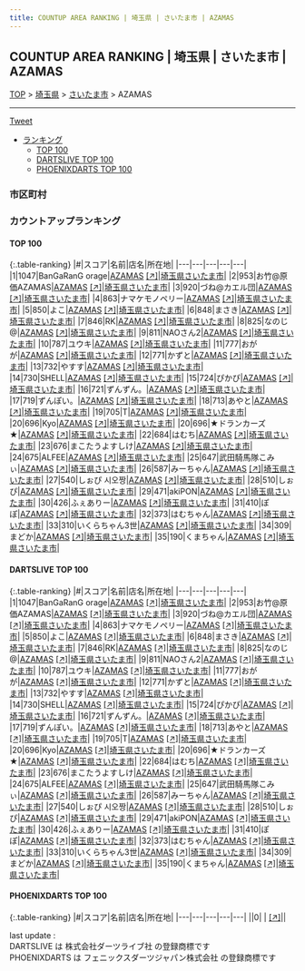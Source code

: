 ```yaml
---
title: COUNTUP AREA RANKING | 埼玉県 | さいたま市 | AZAMAS
---
```

## COUNTUP AREA RANKING | 埼玉県 | さいたま市 | AZAMAS

[TOP](/darts/rank/) > [埼玉県](/darts/rank/埼玉県/) > [さいたま市](/darts/rank/埼玉県/さいたま市/) > AZAMAS

___

<a href="https://twitter.com/share?ref_src=twsrc%5Etfw" data-text="COUNTUP AREA RANKING | 埼玉県さいたま市AZAMAS" class="twitter-share-button" data-hashtags="DARTSLIVE,PHOENIXDARTS,darts,ダーツ" data-show-count="false">Tweet</a>

* [ランキング](#カウントアップランキング)
    * [TOP 100](#top-100)
    * [DARTSLIVE TOP 100](#dartslive-top-100)
    * [PHOENIXDARTS TOP 100](#phoenixdarts-top-100)

### 市区町村

<ul>

</ul>

### カウントアップランキング

#### TOP 100



{:.table-ranking}
|#|スコア|名前|店名|所在地|
|---|---|---|---|---|
|1|1047|<span class="rank-name-dl">BanGaRanG orage</span>|<a href="/darts/rank/shops/2427878f66e0a6d2774c926eb736cb5a.html">AZAMAS</a> <a href="https://search.dartslive.com/jp/shop/2427878f66e0a6d2774c926eb736cb5a">[↗]</a>|<a href="/darts/rank/埼玉県/さいたま市">埼玉県さいたま市</a>|
|2|953|<span class="rank-name-dl">お竹@原価AZAMAS</span>|<a href="/darts/rank/shops/2427878f66e0a6d2774c926eb736cb5a.html">AZAMAS</a> <a href="https://search.dartslive.com/jp/shop/2427878f66e0a6d2774c926eb736cb5a">[↗]</a>|<a href="/darts/rank/埼玉県/さいたま市">埼玉県さいたま市</a>|
|3|920|<span class="rank-name-dl">づね@カエル団</span>|<a href="/darts/rank/shops/2427878f66e0a6d2774c926eb736cb5a.html">AZAMAS</a> <a href="https://search.dartslive.com/jp/shop/2427878f66e0a6d2774c926eb736cb5a">[↗]</a>|<a href="/darts/rank/埼玉県/さいたま市">埼玉県さいたま市</a>|
|4|863|<span class="rank-name-dl">ナマケモノペリー</span>|<a href="/darts/rank/shops/2427878f66e0a6d2774c926eb736cb5a.html">AZAMAS</a> <a href="https://search.dartslive.com/jp/shop/2427878f66e0a6d2774c926eb736cb5a">[↗]</a>|<a href="/darts/rank/埼玉県/さいたま市">埼玉県さいたま市</a>|
|5|850|<span class="rank-name-dl">よこ</span>|<a href="/darts/rank/shops/2427878f66e0a6d2774c926eb736cb5a.html">AZAMAS</a> <a href="https://search.dartslive.com/jp/shop/2427878f66e0a6d2774c926eb736cb5a">[↗]</a>|<a href="/darts/rank/埼玉県/さいたま市">埼玉県さいたま市</a>|
|6|848|<span class="rank-name-dl">まさき</span>|<a href="/darts/rank/shops/2427878f66e0a6d2774c926eb736cb5a.html">AZAMAS</a> <a href="https://search.dartslive.com/jp/shop/2427878f66e0a6d2774c926eb736cb5a">[↗]</a>|<a href="/darts/rank/埼玉県/さいたま市">埼玉県さいたま市</a>|
|7|846|<span class="rank-name-dl">RK</span>|<a href="/darts/rank/shops/2427878f66e0a6d2774c926eb736cb5a.html">AZAMAS</a> <a href="https://search.dartslive.com/jp/shop/2427878f66e0a6d2774c926eb736cb5a">[↗]</a>|<a href="/darts/rank/埼玉県/さいたま市">埼玉県さいたま市</a>|
|8|825|<span class="rank-name-dl">なのじ@</span>|<a href="/darts/rank/shops/2427878f66e0a6d2774c926eb736cb5a.html">AZAMAS</a> <a href="https://search.dartslive.com/jp/shop/2427878f66e0a6d2774c926eb736cb5a">[↗]</a>|<a href="/darts/rank/埼玉県/さいたま市">埼玉県さいたま市</a>|
|9|811|<span class="rank-name-dl">NAOさん2</span>|<a href="/darts/rank/shops/2427878f66e0a6d2774c926eb736cb5a.html">AZAMAS</a> <a href="https://search.dartslive.com/jp/shop/2427878f66e0a6d2774c926eb736cb5a">[↗]</a>|<a href="/darts/rank/埼玉県/さいたま市">埼玉県さいたま市</a>|
|10|787|<span class="rank-name-dl">ユウキ</span>|<a href="/darts/rank/shops/2427878f66e0a6d2774c926eb736cb5a.html">AZAMAS</a> <a href="https://search.dartslive.com/jp/shop/2427878f66e0a6d2774c926eb736cb5a">[↗]</a>|<a href="/darts/rank/埼玉県/さいたま市">埼玉県さいたま市</a>|
|11|777|<span class="rank-name-dl">おがが</span>|<a href="/darts/rank/shops/2427878f66e0a6d2774c926eb736cb5a.html">AZAMAS</a> <a href="https://search.dartslive.com/jp/shop/2427878f66e0a6d2774c926eb736cb5a">[↗]</a>|<a href="/darts/rank/埼玉県/さいたま市">埼玉県さいたま市</a>|
|12|771|<span class="rank-name-dl">かずと</span>|<a href="/darts/rank/shops/2427878f66e0a6d2774c926eb736cb5a.html">AZAMAS</a> <a href="https://search.dartslive.com/jp/shop/2427878f66e0a6d2774c926eb736cb5a">[↗]</a>|<a href="/darts/rank/埼玉県/さいたま市">埼玉県さいたま市</a>|
|13|732|<span class="rank-name-dl">やすす</span>|<a href="/darts/rank/shops/2427878f66e0a6d2774c926eb736cb5a.html">AZAMAS</a> <a href="https://search.dartslive.com/jp/shop/2427878f66e0a6d2774c926eb736cb5a">[↗]</a>|<a href="/darts/rank/埼玉県/さいたま市">埼玉県さいたま市</a>|
|14|730|<span class="rank-name-dl">SHELL</span>|<a href="/darts/rank/shops/2427878f66e0a6d2774c926eb736cb5a.html">AZAMAS</a> <a href="https://search.dartslive.com/jp/shop/2427878f66e0a6d2774c926eb736cb5a">[↗]</a>|<a href="/darts/rank/埼玉県/さいたま市">埼玉県さいたま市</a>|
|15|724|<span class="rank-name-dl">ぴかぴ</span>|<a href="/darts/rank/shops/2427878f66e0a6d2774c926eb736cb5a.html">AZAMAS</a> <a href="https://search.dartslive.com/jp/shop/2427878f66e0a6d2774c926eb736cb5a">[↗]</a>|<a href="/darts/rank/埼玉県/さいたま市">埼玉県さいたま市</a>|
|16|721|<span class="rank-name-dl">ずんずん。</span>|<a href="/darts/rank/shops/2427878f66e0a6d2774c926eb736cb5a.html">AZAMAS</a> <a href="https://search.dartslive.com/jp/shop/2427878f66e0a6d2774c926eb736cb5a">[↗]</a>|<a href="/darts/rank/埼玉県/さいたま市">埼玉県さいたま市</a>|
|17|719|<span class="rank-name-dl">ずんぽい。</span>|<a href="/darts/rank/shops/2427878f66e0a6d2774c926eb736cb5a.html">AZAMAS</a> <a href="https://search.dartslive.com/jp/shop/2427878f66e0a6d2774c926eb736cb5a">[↗]</a>|<a href="/darts/rank/埼玉県/さいたま市">埼玉県さいたま市</a>|
|18|713|<span class="rank-name-dl">あやと</span>|<a href="/darts/rank/shops/2427878f66e0a6d2774c926eb736cb5a.html">AZAMAS</a> <a href="https://search.dartslive.com/jp/shop/2427878f66e0a6d2774c926eb736cb5a">[↗]</a>|<a href="/darts/rank/埼玉県/さいたま市">埼玉県さいたま市</a>|
|19|705|<span class="rank-name-dl">T</span>|<a href="/darts/rank/shops/2427878f66e0a6d2774c926eb736cb5a.html">AZAMAS</a> <a href="https://search.dartslive.com/jp/shop/2427878f66e0a6d2774c926eb736cb5a">[↗]</a>|<a href="/darts/rank/埼玉県/さいたま市">埼玉県さいたま市</a>|
|20|696|<span class="rank-name-dl">Kyo</span>|<a href="/darts/rank/shops/2427878f66e0a6d2774c926eb736cb5a.html">AZAMAS</a> <a href="https://search.dartslive.com/jp/shop/2427878f66e0a6d2774c926eb736cb5a">[↗]</a>|<a href="/darts/rank/埼玉県/さいたま市">埼玉県さいたま市</a>|
|20|696|<span class="rank-name-dl">★ドランカーズ★</span>|<a href="/darts/rank/shops/2427878f66e0a6d2774c926eb736cb5a.html">AZAMAS</a> <a href="https://search.dartslive.com/jp/shop/2427878f66e0a6d2774c926eb736cb5a">[↗]</a>|<a href="/darts/rank/埼玉県/さいたま市">埼玉県さいたま市</a>|
|22|684|<span class="rank-name-dl">はむち</span>|<a href="/darts/rank/shops/2427878f66e0a6d2774c926eb736cb5a.html">AZAMAS</a> <a href="https://search.dartslive.com/jp/shop/2427878f66e0a6d2774c926eb736cb5a">[↗]</a>|<a href="/darts/rank/埼玉県/さいたま市">埼玉県さいたま市</a>|
|23|676|<span class="rank-name-dl">まこたうよすしけ</span>|<a href="/darts/rank/shops/2427878f66e0a6d2774c926eb736cb5a.html">AZAMAS</a> <a href="https://search.dartslive.com/jp/shop/2427878f66e0a6d2774c926eb736cb5a">[↗]</a>|<a href="/darts/rank/埼玉県/さいたま市">埼玉県さいたま市</a>|
|24|675|<span class="rank-name-dl">ALFEE</span>|<a href="/darts/rank/shops/2427878f66e0a6d2774c926eb736cb5a.html">AZAMAS</a> <a href="https://search.dartslive.com/jp/shop/2427878f66e0a6d2774c926eb736cb5a">[↗]</a>|<a href="/darts/rank/埼玉県/さいたま市">埼玉県さいたま市</a>|
|25|647|<span class="rank-name-dl">武田騎馬隊こみぃ</span>|<a href="/darts/rank/shops/2427878f66e0a6d2774c926eb736cb5a.html">AZAMAS</a> <a href="https://search.dartslive.com/jp/shop/2427878f66e0a6d2774c926eb736cb5a">[↗]</a>|<a href="/darts/rank/埼玉県/さいたま市">埼玉県さいたま市</a>|
|26|587|<span class="rank-name-dl">みーちゃん</span>|<a href="/darts/rank/shops/2427878f66e0a6d2774c926eb736cb5a.html">AZAMAS</a> <a href="https://search.dartslive.com/jp/shop/2427878f66e0a6d2774c926eb736cb5a">[↗]</a>|<a href="/darts/rank/埼玉県/さいたま市">埼玉県さいたま市</a>|
|27|540|<span class="rank-name-dl">しぉぴ 시오짱</span>|<a href="/darts/rank/shops/2427878f66e0a6d2774c926eb736cb5a.html">AZAMAS</a> <a href="https://search.dartslive.com/jp/shop/2427878f66e0a6d2774c926eb736cb5a">[↗]</a>|<a href="/darts/rank/埼玉県/さいたま市">埼玉県さいたま市</a>|
|28|510|<span class="rank-name-dl">しぉぴ</span>|<a href="/darts/rank/shops/2427878f66e0a6d2774c926eb736cb5a.html">AZAMAS</a> <a href="https://search.dartslive.com/jp/shop/2427878f66e0a6d2774c926eb736cb5a">[↗]</a>|<a href="/darts/rank/埼玉県/さいたま市">埼玉県さいたま市</a>|
|29|471|<span class="rank-name-dl">akiPON</span>|<a href="/darts/rank/shops/2427878f66e0a6d2774c926eb736cb5a.html">AZAMAS</a> <a href="https://search.dartslive.com/jp/shop/2427878f66e0a6d2774c926eb736cb5a">[↗]</a>|<a href="/darts/rank/埼玉県/さいたま市">埼玉県さいたま市</a>|
|30|426|<span class="rank-name-dl">ふぇありー</span>|<a href="/darts/rank/shops/2427878f66e0a6d2774c926eb736cb5a.html">AZAMAS</a> <a href="https://search.dartslive.com/jp/shop/2427878f66e0a6d2774c926eb736cb5a">[↗]</a>|<a href="/darts/rank/埼玉県/さいたま市">埼玉県さいたま市</a>|
|31|410|<span class="rank-name-dl">ぽぽ</span>|<a href="/darts/rank/shops/2427878f66e0a6d2774c926eb736cb5a.html">AZAMAS</a> <a href="https://search.dartslive.com/jp/shop/2427878f66e0a6d2774c926eb736cb5a">[↗]</a>|<a href="/darts/rank/埼玉県/さいたま市">埼玉県さいたま市</a>|
|32|373|<span class="rank-name-dl">はむちゃん</span>|<a href="/darts/rank/shops/2427878f66e0a6d2774c926eb736cb5a.html">AZAMAS</a> <a href="https://search.dartslive.com/jp/shop/2427878f66e0a6d2774c926eb736cb5a">[↗]</a>|<a href="/darts/rank/埼玉県/さいたま市">埼玉県さいたま市</a>|
|33|310|<span class="rank-name-dl">いくらちゃん3世</span>|<a href="/darts/rank/shops/2427878f66e0a6d2774c926eb736cb5a.html">AZAMAS</a> <a href="https://search.dartslive.com/jp/shop/2427878f66e0a6d2774c926eb736cb5a">[↗]</a>|<a href="/darts/rank/埼玉県/さいたま市">埼玉県さいたま市</a>|
|34|309|<span class="rank-name-dl">まどか</span>|<a href="/darts/rank/shops/2427878f66e0a6d2774c926eb736cb5a.html">AZAMAS</a> <a href="https://search.dartslive.com/jp/shop/2427878f66e0a6d2774c926eb736cb5a">[↗]</a>|<a href="/darts/rank/埼玉県/さいたま市">埼玉県さいたま市</a>|
|35|190|<span class="rank-name-dl">くまちゃん</span>|<a href="/darts/rank/shops/2427878f66e0a6d2774c926eb736cb5a.html">AZAMAS</a> <a href="https://search.dartslive.com/jp/shop/2427878f66e0a6d2774c926eb736cb5a">[↗]</a>|<a href="/darts/rank/埼玉県/さいたま市">埼玉県さいたま市</a>|


#### DARTSLIVE TOP 100



{:.table-ranking}
|#|スコア|名前|店名|所在地|
|---|---|---|---|---|
|1|1047|<span class="rank-name-dl">BanGaRanG orage</span>|<a href="/darts/rank/shops/2427878f66e0a6d2774c926eb736cb5a.html">AZAMAS</a> <a href="https://search.dartslive.com/jp/shop/2427878f66e0a6d2774c926eb736cb5a">[↗]</a>|<a href="/darts/rank/埼玉県/さいたま市">埼玉県さいたま市</a>|
|2|953|<span class="rank-name-dl">お竹@原価AZAMAS</span>|<a href="/darts/rank/shops/2427878f66e0a6d2774c926eb736cb5a.html">AZAMAS</a> <a href="https://search.dartslive.com/jp/shop/2427878f66e0a6d2774c926eb736cb5a">[↗]</a>|<a href="/darts/rank/埼玉県/さいたま市">埼玉県さいたま市</a>|
|3|920|<span class="rank-name-dl">づね@カエル団</span>|<a href="/darts/rank/shops/2427878f66e0a6d2774c926eb736cb5a.html">AZAMAS</a> <a href="https://search.dartslive.com/jp/shop/2427878f66e0a6d2774c926eb736cb5a">[↗]</a>|<a href="/darts/rank/埼玉県/さいたま市">埼玉県さいたま市</a>|
|4|863|<span class="rank-name-dl">ナマケモノペリー</span>|<a href="/darts/rank/shops/2427878f66e0a6d2774c926eb736cb5a.html">AZAMAS</a> <a href="https://search.dartslive.com/jp/shop/2427878f66e0a6d2774c926eb736cb5a">[↗]</a>|<a href="/darts/rank/埼玉県/さいたま市">埼玉県さいたま市</a>|
|5|850|<span class="rank-name-dl">よこ</span>|<a href="/darts/rank/shops/2427878f66e0a6d2774c926eb736cb5a.html">AZAMAS</a> <a href="https://search.dartslive.com/jp/shop/2427878f66e0a6d2774c926eb736cb5a">[↗]</a>|<a href="/darts/rank/埼玉県/さいたま市">埼玉県さいたま市</a>|
|6|848|<span class="rank-name-dl">まさき</span>|<a href="/darts/rank/shops/2427878f66e0a6d2774c926eb736cb5a.html">AZAMAS</a> <a href="https://search.dartslive.com/jp/shop/2427878f66e0a6d2774c926eb736cb5a">[↗]</a>|<a href="/darts/rank/埼玉県/さいたま市">埼玉県さいたま市</a>|
|7|846|<span class="rank-name-dl">RK</span>|<a href="/darts/rank/shops/2427878f66e0a6d2774c926eb736cb5a.html">AZAMAS</a> <a href="https://search.dartslive.com/jp/shop/2427878f66e0a6d2774c926eb736cb5a">[↗]</a>|<a href="/darts/rank/埼玉県/さいたま市">埼玉県さいたま市</a>|
|8|825|<span class="rank-name-dl">なのじ@</span>|<a href="/darts/rank/shops/2427878f66e0a6d2774c926eb736cb5a.html">AZAMAS</a> <a href="https://search.dartslive.com/jp/shop/2427878f66e0a6d2774c926eb736cb5a">[↗]</a>|<a href="/darts/rank/埼玉県/さいたま市">埼玉県さいたま市</a>|
|9|811|<span class="rank-name-dl">NAOさん2</span>|<a href="/darts/rank/shops/2427878f66e0a6d2774c926eb736cb5a.html">AZAMAS</a> <a href="https://search.dartslive.com/jp/shop/2427878f66e0a6d2774c926eb736cb5a">[↗]</a>|<a href="/darts/rank/埼玉県/さいたま市">埼玉県さいたま市</a>|
|10|787|<span class="rank-name-dl">ユウキ</span>|<a href="/darts/rank/shops/2427878f66e0a6d2774c926eb736cb5a.html">AZAMAS</a> <a href="https://search.dartslive.com/jp/shop/2427878f66e0a6d2774c926eb736cb5a">[↗]</a>|<a href="/darts/rank/埼玉県/さいたま市">埼玉県さいたま市</a>|
|11|777|<span class="rank-name-dl">おがが</span>|<a href="/darts/rank/shops/2427878f66e0a6d2774c926eb736cb5a.html">AZAMAS</a> <a href="https://search.dartslive.com/jp/shop/2427878f66e0a6d2774c926eb736cb5a">[↗]</a>|<a href="/darts/rank/埼玉県/さいたま市">埼玉県さいたま市</a>|
|12|771|<span class="rank-name-dl">かずと</span>|<a href="/darts/rank/shops/2427878f66e0a6d2774c926eb736cb5a.html">AZAMAS</a> <a href="https://search.dartslive.com/jp/shop/2427878f66e0a6d2774c926eb736cb5a">[↗]</a>|<a href="/darts/rank/埼玉県/さいたま市">埼玉県さいたま市</a>|
|13|732|<span class="rank-name-dl">やすす</span>|<a href="/darts/rank/shops/2427878f66e0a6d2774c926eb736cb5a.html">AZAMAS</a> <a href="https://search.dartslive.com/jp/shop/2427878f66e0a6d2774c926eb736cb5a">[↗]</a>|<a href="/darts/rank/埼玉県/さいたま市">埼玉県さいたま市</a>|
|14|730|<span class="rank-name-dl">SHELL</span>|<a href="/darts/rank/shops/2427878f66e0a6d2774c926eb736cb5a.html">AZAMAS</a> <a href="https://search.dartslive.com/jp/shop/2427878f66e0a6d2774c926eb736cb5a">[↗]</a>|<a href="/darts/rank/埼玉県/さいたま市">埼玉県さいたま市</a>|
|15|724|<span class="rank-name-dl">ぴかぴ</span>|<a href="/darts/rank/shops/2427878f66e0a6d2774c926eb736cb5a.html">AZAMAS</a> <a href="https://search.dartslive.com/jp/shop/2427878f66e0a6d2774c926eb736cb5a">[↗]</a>|<a href="/darts/rank/埼玉県/さいたま市">埼玉県さいたま市</a>|
|16|721|<span class="rank-name-dl">ずんずん。</span>|<a href="/darts/rank/shops/2427878f66e0a6d2774c926eb736cb5a.html">AZAMAS</a> <a href="https://search.dartslive.com/jp/shop/2427878f66e0a6d2774c926eb736cb5a">[↗]</a>|<a href="/darts/rank/埼玉県/さいたま市">埼玉県さいたま市</a>|
|17|719|<span class="rank-name-dl">ずんぽい。</span>|<a href="/darts/rank/shops/2427878f66e0a6d2774c926eb736cb5a.html">AZAMAS</a> <a href="https://search.dartslive.com/jp/shop/2427878f66e0a6d2774c926eb736cb5a">[↗]</a>|<a href="/darts/rank/埼玉県/さいたま市">埼玉県さいたま市</a>|
|18|713|<span class="rank-name-dl">あやと</span>|<a href="/darts/rank/shops/2427878f66e0a6d2774c926eb736cb5a.html">AZAMAS</a> <a href="https://search.dartslive.com/jp/shop/2427878f66e0a6d2774c926eb736cb5a">[↗]</a>|<a href="/darts/rank/埼玉県/さいたま市">埼玉県さいたま市</a>|
|19|705|<span class="rank-name-dl">T</span>|<a href="/darts/rank/shops/2427878f66e0a6d2774c926eb736cb5a.html">AZAMAS</a> <a href="https://search.dartslive.com/jp/shop/2427878f66e0a6d2774c926eb736cb5a">[↗]</a>|<a href="/darts/rank/埼玉県/さいたま市">埼玉県さいたま市</a>|
|20|696|<span class="rank-name-dl">Kyo</span>|<a href="/darts/rank/shops/2427878f66e0a6d2774c926eb736cb5a.html">AZAMAS</a> <a href="https://search.dartslive.com/jp/shop/2427878f66e0a6d2774c926eb736cb5a">[↗]</a>|<a href="/darts/rank/埼玉県/さいたま市">埼玉県さいたま市</a>|
|20|696|<span class="rank-name-dl">★ドランカーズ★</span>|<a href="/darts/rank/shops/2427878f66e0a6d2774c926eb736cb5a.html">AZAMAS</a> <a href="https://search.dartslive.com/jp/shop/2427878f66e0a6d2774c926eb736cb5a">[↗]</a>|<a href="/darts/rank/埼玉県/さいたま市">埼玉県さいたま市</a>|
|22|684|<span class="rank-name-dl">はむち</span>|<a href="/darts/rank/shops/2427878f66e0a6d2774c926eb736cb5a.html">AZAMAS</a> <a href="https://search.dartslive.com/jp/shop/2427878f66e0a6d2774c926eb736cb5a">[↗]</a>|<a href="/darts/rank/埼玉県/さいたま市">埼玉県さいたま市</a>|
|23|676|<span class="rank-name-dl">まこたうよすしけ</span>|<a href="/darts/rank/shops/2427878f66e0a6d2774c926eb736cb5a.html">AZAMAS</a> <a href="https://search.dartslive.com/jp/shop/2427878f66e0a6d2774c926eb736cb5a">[↗]</a>|<a href="/darts/rank/埼玉県/さいたま市">埼玉県さいたま市</a>|
|24|675|<span class="rank-name-dl">ALFEE</span>|<a href="/darts/rank/shops/2427878f66e0a6d2774c926eb736cb5a.html">AZAMAS</a> <a href="https://search.dartslive.com/jp/shop/2427878f66e0a6d2774c926eb736cb5a">[↗]</a>|<a href="/darts/rank/埼玉県/さいたま市">埼玉県さいたま市</a>|
|25|647|<span class="rank-name-dl">武田騎馬隊こみぃ</span>|<a href="/darts/rank/shops/2427878f66e0a6d2774c926eb736cb5a.html">AZAMAS</a> <a href="https://search.dartslive.com/jp/shop/2427878f66e0a6d2774c926eb736cb5a">[↗]</a>|<a href="/darts/rank/埼玉県/さいたま市">埼玉県さいたま市</a>|
|26|587|<span class="rank-name-dl">みーちゃん</span>|<a href="/darts/rank/shops/2427878f66e0a6d2774c926eb736cb5a.html">AZAMAS</a> <a href="https://search.dartslive.com/jp/shop/2427878f66e0a6d2774c926eb736cb5a">[↗]</a>|<a href="/darts/rank/埼玉県/さいたま市">埼玉県さいたま市</a>|
|27|540|<span class="rank-name-dl">しぉぴ 시오짱</span>|<a href="/darts/rank/shops/2427878f66e0a6d2774c926eb736cb5a.html">AZAMAS</a> <a href="https://search.dartslive.com/jp/shop/2427878f66e0a6d2774c926eb736cb5a">[↗]</a>|<a href="/darts/rank/埼玉県/さいたま市">埼玉県さいたま市</a>|
|28|510|<span class="rank-name-dl">しぉぴ</span>|<a href="/darts/rank/shops/2427878f66e0a6d2774c926eb736cb5a.html">AZAMAS</a> <a href="https://search.dartslive.com/jp/shop/2427878f66e0a6d2774c926eb736cb5a">[↗]</a>|<a href="/darts/rank/埼玉県/さいたま市">埼玉県さいたま市</a>|
|29|471|<span class="rank-name-dl">akiPON</span>|<a href="/darts/rank/shops/2427878f66e0a6d2774c926eb736cb5a.html">AZAMAS</a> <a href="https://search.dartslive.com/jp/shop/2427878f66e0a6d2774c926eb736cb5a">[↗]</a>|<a href="/darts/rank/埼玉県/さいたま市">埼玉県さいたま市</a>|
|30|426|<span class="rank-name-dl">ふぇありー</span>|<a href="/darts/rank/shops/2427878f66e0a6d2774c926eb736cb5a.html">AZAMAS</a> <a href="https://search.dartslive.com/jp/shop/2427878f66e0a6d2774c926eb736cb5a">[↗]</a>|<a href="/darts/rank/埼玉県/さいたま市">埼玉県さいたま市</a>|
|31|410|<span class="rank-name-dl">ぽぽ</span>|<a href="/darts/rank/shops/2427878f66e0a6d2774c926eb736cb5a.html">AZAMAS</a> <a href="https://search.dartslive.com/jp/shop/2427878f66e0a6d2774c926eb736cb5a">[↗]</a>|<a href="/darts/rank/埼玉県/さいたま市">埼玉県さいたま市</a>|
|32|373|<span class="rank-name-dl">はむちゃん</span>|<a href="/darts/rank/shops/2427878f66e0a6d2774c926eb736cb5a.html">AZAMAS</a> <a href="https://search.dartslive.com/jp/shop/2427878f66e0a6d2774c926eb736cb5a">[↗]</a>|<a href="/darts/rank/埼玉県/さいたま市">埼玉県さいたま市</a>|
|33|310|<span class="rank-name-dl">いくらちゃん3世</span>|<a href="/darts/rank/shops/2427878f66e0a6d2774c926eb736cb5a.html">AZAMAS</a> <a href="https://search.dartslive.com/jp/shop/2427878f66e0a6d2774c926eb736cb5a">[↗]</a>|<a href="/darts/rank/埼玉県/さいたま市">埼玉県さいたま市</a>|
|34|309|<span class="rank-name-dl">まどか</span>|<a href="/darts/rank/shops/2427878f66e0a6d2774c926eb736cb5a.html">AZAMAS</a> <a href="https://search.dartslive.com/jp/shop/2427878f66e0a6d2774c926eb736cb5a">[↗]</a>|<a href="/darts/rank/埼玉県/さいたま市">埼玉県さいたま市</a>|
|35|190|<span class="rank-name-dl">くまちゃん</span>|<a href="/darts/rank/shops/2427878f66e0a6d2774c926eb736cb5a.html">AZAMAS</a> <a href="https://search.dartslive.com/jp/shop/2427878f66e0a6d2774c926eb736cb5a">[↗]</a>|<a href="/darts/rank/埼玉県/さいたま市">埼玉県さいたま市</a>|


#### PHOENIXDARTS TOP 100



{:.table-ranking}
|#|スコア|名前|店名|所在地|
|---|---|---|---|---|
||0|<span class="rank-name-dl"> </span>|<a href="/darts/rank/shops/.html"></a> <a href="">[↗]</a>|<a href="/darts/rank//"></a>|


<div class="footer border-top border-gray-light mt-5 pt-3 text-right text-gray">
    last update : <span style="font-weight: italic" id="foot_last_modified"></span><br />
    DARTSLIVE は 株式会社ダーツライブ社 の登録商標です<br />
    PHOENIXDARTS は フェニックスダーツジャパン株式会社 の登録商標です<br />
</div>

<script src="https://cdnjs.cloudflare.com/ajax/libs/jquery.tablesorter/2.31.3/js/jquery.tablesorter.min.js" integrity="sha512-qzgd5cYSZcosqpzpn7zF2ZId8f/8CHmFKZ8j7mU4OUXTNRd5g+ZHBPsgKEwoqxCtdQvExE5LprwwPAgoicguNg==" crossorigin="anonymous" referrerpolicy="no-referrer"></script>
<link rel="stylesheet" href="https://cdnjs.cloudflare.com/ajax/libs/jquery.tablesorter/2.31.3/css/theme.default.min.css" integrity="sha512-wghhOJkjQX0Lh3NSWvNKeZ0ZpNn+SPVXX1Qyc9OCaogADktxrBiBdKGDoqVUOyhStvMBmJQ8ZdMHiR3wuEq8+w==" crossorigin="anonymous" referrerpolicy="no-referrer" />
<script>
$(function() {
    $(".table-ranking").tablesorter({sortList:[[0, 0]]});
    $("#foot_last_modified").text(formatDate(new Date(document.lastModified), 'yyyy-MM-dd HH:mm:ss'));
});
</script>

<script async src="https://platform.twitter.com/widgets.js" charset="utf-8"></script>